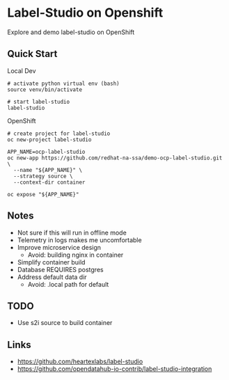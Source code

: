 # Label-Studio on Openshift

Explore and demo label-studio on OpenShift

## Quick Start


Local Dev

```
# activate python virtual env (bash)
source venv/bin/activate

# start label-studio
label-studio
```

OpenShift

```
# create project for label-studio
oc new-project label-studio

APP_NAME=ocp-label-studio
oc new-app https://github.com/redhat-na-ssa/demo-ocp-label-studio.git \
  --name "${APP_NAME}" \
  --strategy source \
  --context-dir container

oc expose "${APP_NAME}"
```

## Notes
- Not sure if this will run in offline mode
- Telemetry in logs makes me uncomfortable
- Improve microservice design
  - Avoid: building nginx in container
- Simplify container build
- Database REQUIRES postgres
- Address default data dir
  - Avoid: .local path for default

## TODO
- Use s2i source to build container

## Links
- https://github.com/heartexlabs/label-studio
- https://github.com/opendatahub-io-contrib/label-studio-integration
